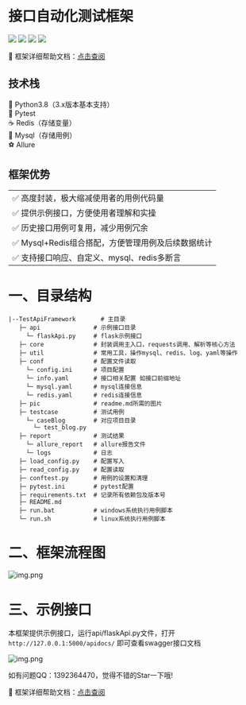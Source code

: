 # 接口自动化测试框架


<p>
    <a href="https://www.python.org/downloads/"><img src="http://cdn.zhangyanc.club/cdn/readme/language-python.svg"></a>
    <a href="https://github.com/zhangmoumou1/TestApiFramework"><img src="http://cdn.zhangyanc.club/cdn/readme/platform_system.svg"></a>
    <a href="https://im.qq.com/index/"><img src="http://cdn.zhangyanc.club/cdn/readme/qq.svg"></a>
    <a href="http://www.zhangyanc.club"><img src="http://cdn.zhangyanc.club/cdn/readme/personblog.svg"></a>
</p>

🎉 框架详细帮助文档：<a href="http://zhangyanc.club/subject/4/">点击查阅</a>

## 技术栈

 🎨 Python3.8（3.x版本基本支持）<br>
 🏐 Pytest<br>
 ☕ Redis（存储变量）<br>
 🚚 Mysql（存储用例）<br>
 ⚽ Allure

## 框架优势

<table>
<tr>
    <td>✅ 高度封装，极大缩减使用者的用例代码量</td>
</tr>
<tr>
    <td>✅ 提供示例接口，方便使用者理解和实操</td>
</tr>
<tr>
    <td>✅ 历史接口用例可复用，减少用例冗余</td>
</tr>
<tr>
    <td>✅ Mysql+Redis组合搭配，方便管理用例及后续数据统计</td>
</tr>
<tr>
    <td>✅ 支持接口响应、自定义、mysql、redis多断言</td>
</tr>
</table>

# 一、目录结构

    |--TestApiFramework       # 主目录
       ├─ api               # 示例接口目录
         └─ flaskApi.py     # flask示例接口
       ├─ core              # 封装调用主入口，requests调用、解析等核心方法
       ├─ util              # 常用工具，操作mysql、redis、log、yaml等操作
       ├─ conf              # 配置文件读取
         └─ config.ini      # 项目配置
         └─ info.yaml       # 接口相关配置 如接口前缀地址
         └─ mysql.yaml      # mysql连接信息
         └─ redis.yaml      # redis连接信息
       ├─ pic               # readme.md所需的图片
       ├─ testcase          # 测试用例
         └─ caseBlog        # 对应项目目录
           └─ test_blog.py
       ├─ report            # 测试结果
         └─ allure_report   # allure报告文件
         └─ logs            # 日志
       ├─ load_config.py	# 配置写入
       ├─ read_config.py	# 配置读取
       ├─ conftest.py	    # 用例的设置和清理
       ├─ pytest.ini	    # pytest配置
       ├─ requirements.txt  # 记录所有依赖包及版本号
       ├─ README.md
       ├─ run.bat           # windows系统执行用例脚本
       └─ run.sh            # linux系统执行用例脚本

# 二、框架流程图
![img.png](http://cdn.zhangyanc.club/cdn/readme/process.png)
# 三、示例接口
本框架提供示例接口，运行api/flaskApi.py文件，打开`http://127.0.0.1:5000/apidocs/`
即可查看swagger接口文档

![img.png](http://cdn.zhangyanc.club/cdn/readme/api.jpg)
<!-- 这部分内容将不会在Markdown中显示
# 三、环境配置
安装好mysql和redis后，请启动对应服务保证能连接成功
## 1、安装mysql
以下为windows系统安装，其他系统请自行查找安装教程
https://www.jianshu.com/p/5d1ce588e18c

## 2、安装redis
请自行查找安装教程，并设置秘钥
```txt
# 打开解压后的Redis目录，找到redis.windows.conf文件，使用文本编辑器打开，并找到包含“requirepass”的行，去掉行前的注释符号#，并设置你的密钥
requirepass yourpassword
# 启动Redis服务
redis-server.exe redis.windows.conf
```
## 3、配置python环境
安装python后，使用如下命令安装依赖包`pip install -r requirements.txt`
```txt
dingtalkchatbot：需要离线安装，离线包下载地址：https://github.com/zhuifengshen/DingtalkChatbot，
下载后进到所在目录执行命令python3 setup.py install

PyYAML：当执行用例报错module 'yaml' has no attribute 'FullLoader' ---先卸载pyyaml，
再使用命令pip install --ignore-installed PyYAML重新安装
```
# 四、部署示例接口
运行api/flaskApi.py文件启动flask服务，此示例接口用于后续演示调试，打开`http://127.0.0.1:5000/apidocs/`
可查看接口文档

注：接口前缀使用`http://127.0.0.1:5000`，可在当前页面或者使用接口工具验证接口是否正常

![img.png](http://cdn.zhangyanc.club/cdn/readme/api.jpg)
# 五、如何编写用例
### 1、录入配置
#### 1）config.ini
根据自身需求配置信息

#### 2）conf/info.yaml
根据自身需求，可配置多个项目多个环境的接口前缀地址

#### 3）conf/mysql.yaml
```txt
根据自身需求设置连接信息
用例mysql：建议所有环境使用一个数据库，命名CaseDb不用修改
业务mysql：可配置多个项目多个环境的mysql连接信息，项目名根据自身需求进行修改
```
#### 4）conf/redis.yaml
```txt
根据自身需求设置连接信息
用例redis：建议所有环境使用一个数据库，命名CaseDb不用修改
业务redis：可配置多个项目多个环境的redis连接信息，项目名根据自身需求进行修改
```
### 2、创建用例表
此处创建两张表，分别为`base_login`（存放登录接口）和`article`（用例表，可自行命名），以下是创建sql：
```txt
CREATE TABLE `base_login` (
  `case_id` varchar(50) CHARACTER SET utf8mb4 COLLATE utf8mb4_0900_ai_ci DEFAULT NULL COMMENT '用例id，建议用自己名字命名便于区分，如zmm-1.0',
  `creator` varchar(255) DEFAULT NULL COMMENT '创建人',
  `project_name` varchar(65) DEFAULT 'BlogProject' COMMENT '项目名称，如BlogProject',
  `case_module` varchar(255) DEFAULT NULL COMMENT '需求名称或者模块名称',
  `case_name` varchar(255) DEFAULT NULL COMMENT '用例名称',
  `api_way` varchar(32) DEFAULT 'POST' COMMENT '请求方式(GET、POST、PUT、DELETE)',
  `headers` longtext COMMENT '请求头',
  `case_url` varchar(255) DEFAULT NULL COMMENT '接口地址，只需要写路由后的地址',
  `case_param` longtext COMMENT '接口传参',
  `assert` longtext COMMENT '断言内容',
  `prepose_control` longtext COMMENT '前置全局变量，接口请求前需要做的前置动作',
  `postpose_control` longtext COMMENT '后置全局变量，接口请求后需要的数据，如断言所需的变量提取，之后接口所需的参数',
  `relevance_page` varchar(255) DEFAULT NULL COMMENT '对应的功能页面地址，便于其他人查找',
  `developer` varchar(255) DEFAULT NULL COMMENT '接口开发者',
  `created_time` date DEFAULT NULL COMMENT '创建时间',
  `text` longtext COMMENT '备注',
  `is_deleted` int DEFAULT '0'
) ENGINE=InnoDB DEFAULT CHARSET=utf8mb4 COLLATE=utf8mb4_0900_ai_ci COMMENT='登录用例';
```
```txt
CREATE TABLE `article` (
  `case_id` varchar(50) DEFAULT NULL COMMENT '用例id，建议用自己名字命名便于区分，如zmm-1.0',
  `creator` varchar(255) DEFAULT NULL COMMENT '创建人',
  `project_name` varchar(65) DEFAULT 'BlogProject' COMMENT '项目名称，如BlogProject',
  `case_module` varchar(255) DEFAULT NULL COMMENT '需求名称或者模块名称',
  `case_name` varchar(255) DEFAULT NULL COMMENT '用例名称',
  `api_way` varchar(32) DEFAULT 'POST' COMMENT '请求方式(GET、POST、PUT、DELETE)',
  `headers` longtext COMMENT '请求头',
  `case_url` varchar(255) DEFAULT NULL COMMENT '接口地址，只需要写路由后的地址',
  `case_param` longtext COMMENT '接口传参',
  `assert` longtext COMMENT '断言内容',
  `prepose_control` longtext COMMENT '前置全局变量，接口请求前需要做的前置动作',
  `postpose_control` longtext COMMENT '后置全局变量，接口请求后需要的数据，如断言所需的变量提取，之后接口所需的参数',
  `relevance_page` varchar(255) DEFAULT NULL COMMENT '对应的功能页面地址，便于其他人查找',
  `developer` varchar(255) DEFAULT NULL COMMENT '接口开发者',
  `created_time` date DEFAULT NULL COMMENT '创建时间',
  `text` longtext COMMENT '备注',
  `is_deleted` int DEFAULT '0'
) ENGINE=InnoDB DEFAULT CHARSET=utf8mb4 COLLATE=utf8mb4_0900_ai_ci COMMENT='文章接口用例';
```
### 3、录入用例数据
#### 1）录入登录接口数据
调用业务接口要维持登录状态，如果是从登录接口获取token，需要在用例mysql的`base_login`表配置登录接口，
并在`postpose_control`字段写入存储token的语法。后续只需将存储的对应key名，填入其他接口的`headers`字段内即可。
以下为示例sql：
```txt    
INSERT INTO base_login
(case_id, creator, project_name, case_module, case_name, api_way, headers, case_url, case_param, assert, prepose_control, postpose_control, relevance_page, developer, created_time, `text`, is_deleted)
VALUES('zmm-1.0', '张某某', 'BlogProject', '登录', '账密登录成功', 'POST', NULL, '/api/login', '{"username":"test","password":"123456"}', '包含&&{"code":"200","data":"9779dd9e-aa3d-435f-a431-e699a67fe616","message":"登录成功！","success":true}&&', NULL, 'BlogProject_token=jsonpath_rela.data', NULL, '开发者', '2023-03-10', NULL, 0);
```
#### 2）录入接口用例数据
注意headers字段需要添加对应项目token的变量key名，保证登录。以下为示例sql：
```txt  
INSERT INTO article
(case_id, creator, project_name, case_module, case_name, api_way, headers, case_url, case_param, assert, prepose_control, postpose_control, relevance_page, developer, created_time, `text`, is_deleted)
VALUES('zmm-1.0', '张某某', 'BlogProject', '文章管理', '文章列表', 'GET', 'token=##BlogProject_token##', '/api/articleList', NULL, '相等&&{"code":"200","data":[{"content":"长风破浪会有时，直挂云帆济沧海。","id":1,"title":"行路难"},{"content":"沉舟侧畔千帆过，病树前头万木春。","id":2,"title":"酬乐天扬州初逢席上见赠"}],"success":true}&&', NULL, NULL, NULL, '开发者', '2023-03-10', NULL, 0);
INSERT INTO article
(case_id, creator, project_name, case_module, case_name, api_way, headers, case_url, case_param, assert, prepose_control, postpose_control, relevance_page, developer, created_time, `text`, is_deleted)
VALUES('zmm-1.1', '张某某', 'BlogProject', '文章管理', '新增文章', 'POST', 'token=##BlogProject_token##', '/api/addArticle', '{"id":3, "title":"芙蓉楼送辛渐", "content":"洛阳亲友如相问，一片冰心在玉壶。"}', '存在&&添加新文章成功&&；自定义相等&&账密登录成功==##zyc_case_name.case_name##&&', 'sleep2', 'mysql_1.test_cases.zyc_case_name=select case_name from base_login where case_id=''zmm-1.0''', NULL, '开发者', '2023-03-10', NULL, 0);
INSERT INTO article
(case_id, creator, project_name, case_module, case_name, api_way, headers, case_url, case_param, assert, prepose_control, postpose_control, relevance_page, developer, created_time, `text`, is_deleted)
VALUES('zmm-1.2', '张某某', 'BlogProject', '文章管理', '查看新增的文章', 'GET', 'token=##BlogProject_token##', '/api/article/3', NULL, '包含&&{"code":"200","data":{"content":"洛阳亲友如相问，一片冰心在玉壶。","id":3,"title":"芙蓉楼送辛渐"},"success":true}&&', NULL, NULL, NULL, '开发者', '2023-03-10', NULL, 0);
INSERT INTO article
(case_id, creator, project_name, case_module, case_name, api_way, headers, case_url, case_param, assert, prepose_control, postpose_control, relevance_page, developer, created_time, `text`, is_deleted)
VALUES('zmm-1.3', '张某某', 'BlogProject', '文章管理', '编辑新增的文章', 'PUT', 'token=##BlogProject_token##', '/api/updateArticle/3', '{"title":"新-芙蓉楼送辛渐", "content":"洛阳亲友如相问，一片冰心在玉壶。"}', '不相等&&{"code":"200","message":"##zyc_case_name.case_name##","success":true}&&', 'redis.1.zyc_business_token=hmget qa_TEST_interface_params BlogProject_token', NULL, NULL, '开发者', '2023-03-10', NULL, 0);
INSERT INTO article
(case_id, creator, project_name, case_module, case_name, api_way, headers, case_url, case_param, assert, prepose_control, postpose_control, relevance_page, developer, created_time, `text`, is_deleted)
VALUES('zmm-1.4', '张某某', 'BlogProject', '文章管理', '删除新增的文章', 'DELETE', 'token=##BlogProject_token##', '/api/deleteArticle/3', NULL, '包含&&"message": "删除文章成功！"&&', NULL, 'apiCase.article=zmm-1.0', NULL, '开发者', '2023-03-10', NULL, 0);
```

### 5、编写用例代码
在testcase目录下，创建编写用例代码，修改类和方法名避免冲突，再填写用例数据所在的表和用例id（调用多条用例，可写为zmm-1.0#zmm-1.3），
如下创建./testcase/caseBlog/case_blog.py。

🎉 注意：`后续用例只需要复制此代码，修改下类/方法名/parameterization_data传参即可`
```python
from app.core.methods import *

@allure.epic("测试用例")
@allure.feature("博客项目")
@pytest.mark.skipif(env in ['RELEASE'], reason='线上环境不执行')
class TestExample():

    @login_decorator
    def setup_class(self):
        Log().debug('----------------------【测试用例开始执行】----------------------')

    @allure.story("文章管理")
    @allure.title('{title}')
    @pytest.mark.parametrize('case_id, title, table_name', MysqlConstructor.parameterization_data('article', 'zmm-1.0#zmm-1.4'))
    def test_example(self, case_id, title, table_name):
        Genetator.global_generator(table_name=table_name, case_id=case_id)

    def teardown_class(self):
        Log().debug('-----------------------【测试用例执行完毕】-----------------------\n')
```
🎉 parameterization_data()内的用例id详细写法说明如下
```txt 
调用单条用例写法
MysqlConstructor.parameterization_data('article', 'back-zmm-1.0')

调用多条用例写法
MysqlConstructor.parameterization_data('article', 'back-zmm-1.0#back-zmm-1.2')
此写法会调用back-zmm-1.0、back-zmm-1.1、back-zmm-1.2共3条用例

调用分离的多条用例写法
MysqlConstructor.parameterization_data('article', 'back-zmm-1.0#back-zmm-1.2,back-zmm-1.5#back-zmm-1.7')
此写法会调用back-zmm-1.0、back-zmm-1.1、back-zmm-1.2、back-zmm-1.5、back-zmm-1.6、back-zmm-1.7共6条用例
```
# 六、运行用例
## windows系统运行
### 1、运行方式1
使用pytest命令，在项目根目录命令行输入`pytest .\testcase\caseBlog\case_blog.py`执行
### 2、运行方式2

根目录下执行`.\run.bat 环境`，如`.\run.bat TEST`
![img.png](http://cdn.zhangyanc.club/cdn/readme/run1.png)
### 3、运行方式3
或者pycharm选择用例代码文件（如`case_blog.py`）运行
![img.png](http://cdn.zhangyanc.club/cdn/readme/run2.png)
## Linux系统运行
### 1、运行方式1
使用pytest命令，在项目根目录命令行输入`python -m pytest`执行
### 2、运行方式2
根目录下执行`.\run.sh 环境`，如`.\run.sh TEST`
# 七、查看报告
## 1、windows系统配置allure
本地运行完后，可以安装allure来看报告
### 1）下载allure
https://github.com/allure-framework/allure2/releases，下载zip文件并解压

### 2）配置jdk环境
自行百度
### 3）配置环境变量
将allure的bin目录添加到系统环境变量下
### 4）运行本地生成的报告
报告文件上层目录下，输入allure serve 报告文件名称，执行
![img.png](http://cdn.zhangyanc.club/cdn/readme/cmd.png)
### 5）查看报告
打开浏览器查看报告
![img.png](http://cdn.zhangyanc.club/cdn/readme/allure.png)

## 2、linux系统查看报告
可以搭配jenkins，在jenkins上配置allure插件，即可查看报告

<br>
<br>

---

<br>
<br>

# 语法格式及详细写法
> ## mysql用例表字段有各自可支持的写法，提升用例的灵活程度
## 1、headers字段
多个数据间用中文分号`；`隔开，`##`内为变量将从redis取出替换，示例如下

`aa=11；token=##zmm_id##`  
### 1）从用例redis获取变量值

| redis中value数据类型 | key  | value |
|-----------------|------|-------|
| 字符串             | zmm_id | zhang00  |
| 字典              | zmm_id | {'aa': 'zhang00'}  |
| 数组              | zmm_id | [{'aa': 'zhang00'}, {'bb': 'zhang11'}] |

```txt
当value值数据类型为字符串时，写法：##zmm_id##

当value值数据类型为字典时，写法：##zmm_id.aa##

当value值数据类型为数组时，写法：##zmm_id.1.aa## 或 ##zmm_id.2.bb##
```
## 2、case_url字段
双`##`内为变量将从redis取出替换，示例如下

`/transbiz_2c/user/getFsUserIdByUserId.run?userId=##zmm_userId##`  
### 1）从用例redis获取变量值
```txt
双##写法，具体写法前面已介绍，不再具体概述
```
### 2）特殊变量值
可插入任意位置
```txt
时间格式变量：
    当接口传参需要依赖当前时间时，可以直接使用以下写法
    {{秒截止+2m}} ---秒截止表示精确到秒，2m表示当前时间加2分钟，如2021-04-12 15:36:44
    {{秒截止-2m}} ---秒截止表示精确到秒，2m表示当前时间减2分钟
    {{秒截止+2h}} ---秒截止表示精确到秒，2h表示当前时间加2小时
    {{秒截止+2d}} ---秒截止表示精确到秒，2d表示当前时间加2天
    {{秒截止+2M}} ---秒截止表示精确到秒，2M表示当前时间加2个月
    {{秒截止+2Y}} ---秒截止表示精确到秒，2Y表示当前时间加2年
    {{分截止+2m}} ---秒截止表示精确到分，2m表示当前时间加2分钟，如2021-04-12 15:36
    ........
    {{日截止+2d}} ---秒截止表示精确到天，2d表示当前时间加2天，如2021-04-12
    ........
    {{月截止-2M}} ---秒截止表示精确到月，2M表示当前时间减2个月，如2021-04
    ........
    {{年截止-2Y}} ---秒截止表示精确到年，2Y表示当前时间减2年，如2019
    ........

随机手机号：
    当传参中需要随机手机号的，可以使用以下写法   {{mobile}}，如想插入redis全局变量可写成{{zmm_xxx.mobile}}

指定长度随机数：
    当需要传5位随机数，可以使用以下写法 {{number5}}，如想插入redis全局变量可写成{{zmm_xxx.number5}}

指定范围随机数：
    当需要传指定数字区间的随机数，可以使用以下写法  {{number12-88}}
```
## 3、case_param字段
双`##`内为变量将从redis取出替换，示例如下

`{"userId": ##zmm_userId##,"agreementSource": 20}`  
### 1）从用例redis获取变量值
```txt
具体写法前面已介绍，不再具体概述
```
## 4、prepose_control字段
接口请求前的前置操作，可以执行操作业务数据库、操作业务redis、调用存量用例、存储自定义变量数据、强制等待特殊变量值，多个使用中文分号`；`隔开，示例如下

`apiCase.base_login=zmm-1.1；
zmm_id=jsonpath_rela.id；
zmm_id=jsonpath_abs.data.0.id；
mysql_1.db_name.zmm_id=select id from user_basic where code = 'xxx'；
redis.0.zmm_id=hash.select.name.key；
custom.zmm_token=da173228-29b3-40c0-b9b0-04b364756c91；`  
### 1）调用存量用例
```txt
写法：apiCase.表名=用例id（调用单条用例）
示例：apiCase.base_login=zmm-1.1
调用base_login表内，case_id为zmm-1.1的用例

写法：apiCase.表名=用例id#用例id（调用多条用例）
示例：apiCase.base_login=zmm-1.1#zmm-1.3
调用base_login表内，case_id为zmm-1.1、zmm-1.2、zmm-1.3的用例
```
### 2）操作业务mysql
```txt
写法：mysql_库索引.库名.redis的key命名=sql语句（查询操作）
示例：mysql_1.user_basic.zmm_id=select id from user_basic where user_id='12345'
库索引取自mysql.yaml的business_db数字后缀，因为会存在多个数据库不同的连接信息。
执行sql后查询到id值，命名zmm_id为key，存储至redis中

写法：mysql_库索引.库名.redis的key命名=sql语句（插入、更新、删除操作）
示例：mysql_1.user_basic.zmm_id=update user_basic set user_name='测试' where user_id='12345'
库索引取自mysql.yaml的business_db数字后缀，因为会存在多个数据库不同的连接信息。
执行插入、更新、删除操作不同于查询操作，不会存储变量值

写法：mysql_库索引.库名.redis的key命名=sql语句（存在####）
示例：mysql_1.user_basic.zmm_id=select id from user_basic where user_id='##user_id##'
此写法新增了从redis获取变量值，然后再去直接mysql查询操作，执行sql后查询到id值，命名zmm_id为key，存储至redis中
```
### 3）操作业务redis
redis命令为查询操作时，将会把结果存入全局变量，提供后续使用；<br>
redis具体命令请自行在网上借鉴学习
```txt
示例：redis.1.zyc_business_token=hmget qa_TEST_interface_params BlogProject_token
语法：redis.库索引(默认16个库).存入用例redis的key名=redis语法
```
### 4）强制等待操作
```txt
写法：sleep5
强制等待5秒
```
### 5）存储自定义变量数据
```txt
写法：custom.redis的key命名=自定义值
custom.zmm_token=da173228-29b3-40c0-b9b0-04b364756c91
向redis存储key为zmm_token，value为da173228-29b3-40c0-b9b0-04b364756c91的数据
```
### 6）特殊变量值
```txt
具体写法前面已介绍，不再具体概述
```
## 5、assert字段
实际值和期望值断言语法，支持多个断言使用中文分号`；`隔开，支持双`##`变量值，示例如下

`包含&&{'cardNo':'202305271262994896'}&&；相等(排序生效;类型生效)&&{'id': 11}&&；自定义不相等&&新增文章成功==##zmm_name##&&；自定义包含&&新增文章成功==新增文章&&`

### 接口响应断言
注意：接口响应断言的相等和不相等类型，期望值格式必须使用json格式，其他断言类型无要求
#### 1）相等
```txt
写法：相等&&{'cardNo':'202305271262994896'}&&    ---不校验字段顺序和字段字母大小写
&&内的期望值和响应实际值全部一致时，断言成功；有不一致的地方，则断言失败

写法：相等(排序生效;类型生效)&&{'cardNo':'202305271262994896'}&&    ---校验字段顺序和字段字母大小写
&&内的期望值和响应实际值全部一致时，断言成功；有不一致的地方，则断言失败
```
#### 2）不相等
```txt
写法：相等&&{'cardNo':'202305271262994896'}&&    ---不校验字段顺序和字段字母大小写
&&内的期望值和响应实际值全部一致时，断言失败；有不一致的地方，则断言成功

写法：不相等(排序生效;类型生效)&&{'cardNo':'202305271262994896'}&&    ---校验字段顺序和字段字母大小写
&&内的期望值和响应实际值全部一致时，断言失败；有不一致的地方，则断言成功
```
#### 3）包含校验
```txt
写法：包含&&{'cardNo':'202305271262994896'}&&
响应实际值完全包含&&内的期望值时，断言成功；有不包含的地方，则断言失败
```
#### 4）不包含校验
```txt
写法：不包含&&{'cardNo':'202305271262994896'}&&
响应实际值完全包含&&内的期望值时，断言失败；有不包含的地方，则断言成功
```
#### 5）存在校验
```txt
写法：存在&&{'cardNo':'202305271262994896'}&&
&&内的期望值在响应实际值内存在时，断言成功；不存在，则断言失败
```
#### 6）不存在校验
```txt
写法：不存在&&{'cardNo':'202305271262994896'}&&
&&内的期望值在响应实际值内存在时，断言失败；不存在，则断言成功
```
### 自定义断言
自定义断言的实际值由自己提供，从业务mysql/业务redis/接口响应/自命名都可以作为实际值
#### 1）相等
```txt
写法：自定义相等&&实际值==期望值&&
&&内的期望值和实际值全部一致时，断言成功；有不一致的地方，则断言失败
```
#### 2）不相等
```txt
写法：自定义不相等&&实际值==期望值&&
&&内的期望值和实际值全部一致时，断言失败；有不一致的地方，则断言成功
```
#### 3）包含校验
```txt
写法：自定义包含&&实际值==期望值&&
实际值完全包含&&内的期望值时，断言成功；有不包含的地方，则断言失败
```
#### 4）不包含校验
```txt
写法：自定义不包含&&实际值==期望值&&
实际值完全包含&&内的期望值时，断言失败；有不包含的地方，则断言成功
```
#### 5）存在校验
```txt
写法：自定义存在&&实际值==期望值&&
&&内的期望值在实际值内存在时，断言成功；不存在，则断言失败
```
#### 6）不存在校验
```txt
写法：自定义不存在&&实际值==期望值&&
&&内的期望值在实际值内存在时，断言失败；不存在，则断言成功
```
## 6、postpose_control字段
接口请求后的前置操作，可以执行存储接口响应值、调用其他用例、操作业务mysql、操作业务redis、调用存量用例、存储自定义变量数据、强制等待、特殊变量值，多个使用中文分号`；`隔开，示例如下

`apiCase.base_login=zmm-1.1；
zmm_id=jsonpath_rela.id；
zmm_id=jsonpath_abs.data.0.id；
mysql_1.db_name.zmm_id=select id from user_basic where code = 'xxx'；
redis.0.zmm_id=hash.select.name.key；
custom.zmm_token=da173228-29b3-40c0-b9b0-04b364756c91；`
### 1）存储接口响应值
```txt
写法：redis的key命名=jsonpath_rela.响应中的字段名
示例：zmm_id=jsonpath_rela.id
jsonpath_rela表示使用相对路径查找接口响应中字段名为id的值，命名zmm_id为key，存储至redis中

写法：redis的key命名=jsonpath_rela.响应中的字段名.索引
示例：zmm_id=jsonpath_rela.id.2
jsonpath_rela表示使用相对路径查找接口响应中字段名为id的值，当查找到多个值仅获取第2个值，命名zmm_id为key，存储至redis中

写法：redis的key命名=jsonpath_abs.响应中的字段名
示例：zmm_id=jsonpath_abs.data.0.id
jsonpath_abs表示使用绝对路径data.0.id逐层查找接口响应中的字段值，命名zmm_id为key，存储至redis中
```
### 2）调用存量用例
```txt
具体写法前面已介绍，不再具体概述
```
### 3）操作业务mysql
```txt
具体写法前面已介绍，不再具体概述
```
### 4）操作业务redis
```txt
具体写法前面已介绍，不再具体概述
```
### 5）强制等待操作
```txt
具体写法前面已介绍，不再具体概述
```
### 6）存储自定义变量数据
```txt
具体写法前面已介绍，不再具体概述
```
### 7）特殊变量值
```txt
具体写法前面已介绍，不再具体概述
```
## 7、is_deleted字段
```txt
代表是否删除。为0时，调用此用例会执行；为1时，调用此用例不会执行
```
-->
如有问题QQ：1392364470，觉得不错的Star一下哦!<br>

🎉 框架详细帮助文档：<a href="http://zhangyanc.club/subject/4/">点击查阅</a>